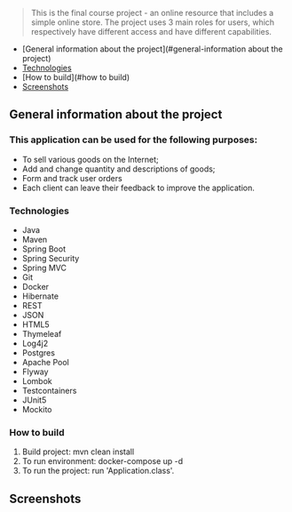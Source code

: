 > This is the final course project - an online resource that includes a simple online store. The project uses 3 main roles for users, which respectively have different access and have different capabilities.

* [General information about the project](#general-information about the project)
* [Technologies ](#technologies)
* [How to build](#how to build)
* [Screenshots](#screenshots)

## General information about the project

### This application can be used for the following purposes:
- To sell various goods on the Internet;
- Add and change quantity and descriptions of goods;
- Form and track user orders
- Each client can leave their feedback to improve the application.


### Technologies
- Java 
- Maven
- Spring Boot
- Spring Security
- Spring MVC
- Git
- Docker
- Hibernate
- REST
- JSON
- HTML5
- Thymeleaf
- Log4j2
- Postgres
- Apache Pool
- Flyway
- Lombok
- Testcontainers
- JUnit5
- Mockito

### How to build

1. Build project: mvn clean install
2. To run environment: docker-compose up -d
3. To run the project: run 'Application.class'.

## Screenshots




